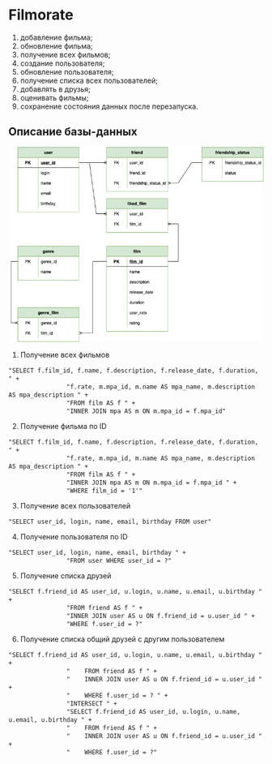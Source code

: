 # Filmorate

1. добавление фильма;
2. обновление фильма;
3. получение всех фильмов;
4. создание пользователя;
5. обновление пользователя;
6. получение списка всех пользователей;
7. добавлять в друзья;
8. оценивать фильмы;
9. сохранение состояния данных после перезапуска.

## Описание базы-данных
![Filmorate DB](/db/Filmorate.png)
1. Получение всех фильмов 
```
"SELECT f.film_id, f.name, f.description, f.release_date, f.duration, " +
                "f.rate, m.mpa_id, m.name AS mpa_name, m.description AS mpa_description " +
                "FROM film AS f " +
                "INNER JOIN mpa AS m ON m.mpa_id = f.mpa_id"
```
2. Получение фильма по ID
```
"SELECT f.film_id, f.name, f.description, f.release_date, f.duration, " +
                "f.rate, m.mpa_id, m.name AS mpa_name, m.description AS mpa_description " +
                "FROM film AS f " +
                "INNER JOIN mpa AS m ON m.mpa_id = f.mpa_id " +
                "WHERE film_id = '1'"
```
3. Получение всех пользователей
```
"SELECT user_id, login, name, email, birthday FROM user"
```
4. Получение пользователя по ID
```
"SELECT user_id, login, name, email, birthday " +
                "FROM user WHERE user_id = ?"
```
5. Получение списка друзей
```
"SELECT f.friend_id AS user_id, u.login, u.name, u.email, u.birthday " +
                "FROM friend AS f " +
                "INNER JOIN user AS u ON f.friend_id = u.user_id " +
                "WHERE f.user_id = ?"
```
6. Получение списка общий друзей с другим пользователем
```
"SELECT f.friend_id AS user_id, u.login, u.name, u.email, u.birthday " +
                "    FROM friend AS f " +
                "    INNER JOIN user AS u ON f.friend_id = u.user_id " +
                "    WHERE f.user_id = ? " +
                "INTERSECT " +
                "SELECT f.friend_id AS user_id, u.login, u.name, u.email, u.birthday " +
                "    FROM friend AS f " +
                "    INNER JOIN user AS u ON f.friend_id = u.user_id " +
                "    WHERE f.user_id = ?"
```
